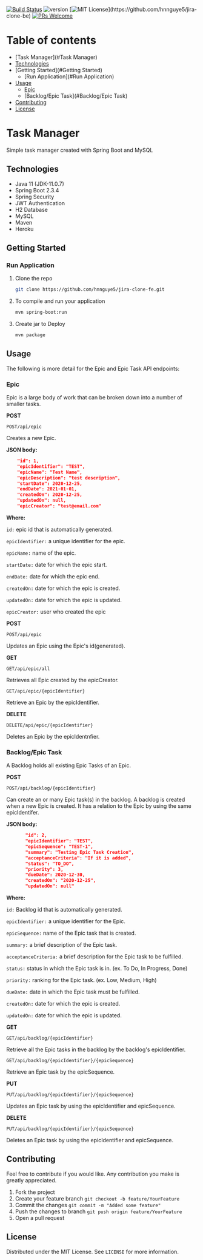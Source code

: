 [![Build Status](https://travis-ci.com/hnnguye5/jira-clone-be.svg?token=Kc8c2mz2bFRyBWFJumHk&branch=main)](https://travis-ci.com/hnnguye5/jira-clone-be) 
![version](https://img.shields.io/badge/version-v1.0-blue)
[![MIT License](https://img.shields.io/apm/l/atomic-design-ui.svg?)](https://github.com/hnnguye5/jira-clone-be)
[![PRs Welcome](https://img.shields.io/badge/PRs-welcome-brightgreen.svg?style=flat-square)](https://github.com/hnnguye5/jira-clone-be/pulls)

Table of contents
=================

<!--ts-->
   * [Task Manager](#Task Manager)
   * [Technologies](#Technologies)
   * [Getting Started](#Getting Started)
      * [Run Application](#Run Application)
   * [Usage](#usage)
      * [Epic](#Epic)
      * [Backlog/Epic Task](#Backlog/Epic Task)
   * [Contributing](#Contributing)
   * [License](#License)
<!--te-->

# Task Manager 

Simple task manager created with Spring Boot and MySQL

## Technologies

* Java 11 (JDK-11.0.7)
* Spring Boot 2.3.4
* Spring Security
* JWT Authentication
* H2 Database
* MySQL
* Maven
* Heroku

## Getting Started

### Run Application

1. Clone the repo
   ```sh
   git clone https://github.com/hnnguye5/jira-clone-fe.git
   ```
2. To compile and run your application
   ```sh
   mvn spring-boot:run
   ```
3. Create jar to Deploy
   ```sh
   mvn package
   ```
## Usage

The following is more detail for the Epic and Epic Task API endpoints:

### Epic

Epic is a large body of work that can be broken down into a number of smaller tasks.

**POST**

`POST/api/epic`

Creates a new Epic.

**JSON body:**
```json
    "id": 1,
    "epicIdentifier": "TEST",
    "epicName": "Test Name",
    "epicDescription": "test description",
    "startDate": 2020-12-25,
    "endDate": 2021-01-01,
    "createdOn": 2020-12-25,
    "updatedOn": null,
    "epicCreator": "test@email.com"
```
**Where:**

`id:` epic id that is automatically generated.

`epicIdentifier:` a unique identifier for the epic.

`epicName:` name of the epic.

`startDate:` date for which the epic start.

`endDate:` date for which the epic end.

`createdOn:` date for which the epic is created.

`updatedOn:` date for which the epic is updated.

`epicCreator:` user who created the epic

**POST**

`POST/api/epic`

Updates an Epic using the Epic's id(generated).

**GET**

`GET/api/epic/all`

Retrieves all Epic created by the epicCreator.

`GET/api/epic/{epicIdentifier}`

Retrieve an Epic by the epicIdentifier.

**DELETE**

`DELETE/api/epic/{epicIdentifier}`

Deletes an Epic by the epicIdentnfier.

### Backlog/Epic Task

A Backlog holds all existing Epic Tasks of an Epic.

**POST**

`POST/api/backlog/{epicIdentifier}`

Can create an or many Epic task(s) in the backlog. A backlog is created when a new Epic is created. It has a relation to the Epic by using the same epicIdentifer.

**JSON body:**
```json
       "id": 2,
       "epicIdentifier": "TEST",
       "epicSequence": "TEST-1",
       "summary": "Testing Epic Task Creation",
       "acceptanceCriteria": "If it is added",
       "status": "TO_DO",
       "priority": 3,
       "dueDate": 2020-12-30,
       "createdOn": "2020-12-25",
       "updatedOn": null"
```
**Where:**

`id:` Backlog id that is automatically generated.

`epicIdentifier:` a unique identifier for the Epic.

`epicSequence:` name of the Epic task that is created.

`summary:` a brief description of the Epic task.

`acceptanceCriteria:` a brief description for the Epic task to be fulfilled.

`status:` status in which the Epic task is in. (ex. To Do, In Progress, Done)

`priority:` ranking for the Epic task. (ex. Low, Medium, High)

`dueDate:` date in which the Epic task must be fulfilled.

`createdOn:` date for which the epic is created.

`updatedOn:` date for which the epic is updated.

**GET**

`GET/api/backlog/{epicIdentifier}`

Retrieve all the Epic tasks in the backlog by the backlog's epicIdentifier.

`GET/api/backlog/{epicIdentifier}/{epicSequence}`

Retrieve an Epic task by the epicSequence.

**PUT**

`PUT/api/backlog/{epicIdentifier}/{epicSequence}`

Updates an Epic task by using the epicIdentifier and epicSequence.

**DELETE**

`PUT/api/backlog/{epicIdentifier}/{epicSequence}`

Deletes an Epic task by using the epicIdentifier and epicSequence.

## Contributing

Feel free to contribute if you would like. Any contribution you make is greatly appreciated.

1. Fork the project
2. Create your feature branch `git checkout -b feature/YourFeature`
3. Commit the changes `git commit -m "Added some feature"`
4. Push the changes to branch `git push origin feature/YourFeature`
5. Open a pull request

## License

Distributed under the MIT License. See `LICENSE` for more information.